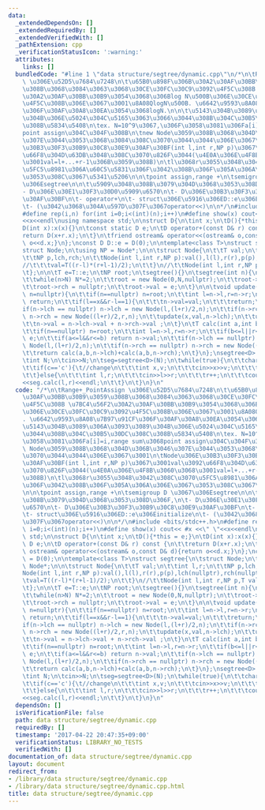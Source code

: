 ```yaml
---
data:
  _extendedDependsOn: []
  _extendedRequiredBy: []
  _extendedVerifiedWith: []
  _pathExtension: cpp
  _verificationStatusIcon: ':warning:'
  attributes:
    links: []
  bundledCode: "#line 1 \"data structure/segtree/dynamic.cpp\"\n/*\n\tRange+_PointAssign\
    \ \u306E\u52D5\u7684\u7248\n\t\u65B0\u898F\u306B\u30A2\u30AF\u30BB\u30B9\u3059\
    \u308B\u3068\u3084\u3063\u3068\u30CE\u30FC\u30C9\u3092\u4F5C\u308B \u7BC4\u56F2\
    \u30A2\u30AF\u30BB\u30B9\u3054\u3068\u306Blog N\u500B\u306E\u30CE\u30FC\u30C9\u3092\
    \u4F5C\u308B\u306E\u3067\u3001\u8A08QlogN\u500B. \u6642\u9593\u8A08\u7B97\u91CF\
    \u306F\u30AF\u30A8\u30EA\u3054\u3068logN.\n\n\t\u5143\u304B\u3089\u306A\u3093\u3089\
    \u304B\u306E\u5024\u304C\u5165\u3063\u3066\u3044\u308B\u304C\u30B5\u30DC\u308C\
    \u308B\u5834\u5408\n\tex. N=10^9\u3067,\u306F\u3058\u3081\u306Fa[i]=i,range sum\u3068\
    point assign\u304C\u304F\u308B\n\tnew Node\u3059\u308B\u3068\u304D\u306B\u3046\
    \u307E\u3044\u3053\u3068\u3084\u308C\u3070\u3044\u3044\u306E\u3067\u3001\n\tNode\u306E\
    \u30B3\u30F3\u30B9\u30C8\u30E9\u30AF\u30BF(int l,int r,NP p)\u3067\u3001val\u3092\
    \u66F8\u304D\u63DB\u3048\u308C\u3070\u826F\u3044(\u4E0A\u306E\u4F8B\u3060\u3068\
    \u3001val=l+...+r-1\u306B\u3059\u308B)\n\tl\u3068r\u3055\u3048\u3042\u308C\u3070\
    \u5FC5\u8981\u306A\u60C5\u5831\u306F\u3042\u308B\u306F\u305A\u306A\u306E\u3067\
    \u3053\u308C\u3067\u5341\u5206\n\n\tpoint assign,range +\n\tsemigroup D \u3067\
    \u306Esegtree\n\n\t\u5909\u3048\u308B\u3079\u304D\u3068\u3053\u308D\u306F,\n\t\
    - D\u306E\u30E1\u30F3\u30D0\u5909\u6570\n\t- D\u306E\u30B3\u30F3\u30B9\u30C8\u30E9\
    \u30AF\u30BF\n\t- operator+\n\t- struct\u306E\u5916\u306ED::e\u306Einitialize\n\
    \t- (\u3042\u3068\u304A\u597D\u307F\u3067operator<<)\n\n*/\n#include <bits/stdc++.h>\n\
    #define rep(i,n) for(int i=0;i<(int)(n);i++)\n#define show(x) cout<< #x <<\" \"\
    <<x<<endl\nusing namespace std;\n\nstruct D{\n\tint x;\n\tD(){*this = e;}\n\t\
    D(int x):x(x){}\n\tconst static D e;\n\tD operator+(const D& r) const {\n\t\t\
    return D(x+r.x);\n\t}\n\tfriend ostream& operator<<(ostream& o,const D& d){return\
    \ o<<d.x;}\n};\nconst D D::e = D(0);\n\ntemplate<class T>\nstruct segtree{\n\t\
    struct Node;\n\tusing NP = Node*;\n\n\tstruct Node{\n\t\tT val;\n\t\tint l,r;\n\
    \t\tNP p,lch,rch;\n\t\tNode(int l,int r,NP p):val(),l(l),r(r),p(p),lch(nullptr),rch(nullptr){\n\
    //\t\t\tval=T((r-l)*(r+l-1)/2);\n\t\t}\n//\t\tNode(int l,int r,NP p,T val=T::e):val(val),l(l),r(r),p(p),lch(nullptr),rch(nullptr){}\n\
    \t};\n\n\tT e=T::e;\n\tNP root;\n\tsegtree(){}\n\tsegtree(int n){\n\t\tint N=1;\n\
    \t\twhile(n>N) N*=2;\n\t\troot = new Node(0,N,nullptr);\n\t\troot->lch = nullptr;\n\
    \t\troot->rch = nullptr;\n\t\troot->val = e;\n\t}\n\n\tvoid update(int x,T val,NP\
    \ n=nullptr){\n\t\tif(n==nullptr) n=root;\n\t\tint l=n->l,r=n->r;\n\t\tif(x<l||r<=x)\
    \ return;\n\t\tif(l==x&&r-l==1){\n\t\t\tn->val=val;\n\t\t\treturn;\n\t\t}\n\t\t\
    if(n->lch == nullptr) n->lch = new Node(l,(l+r)/2,n);\n\t\tif(n->rch == nullptr)\
    \ n->rch = new Node((l+r)/2,r,n);\n\t\tupdate(x,val,n->lch);\n\t\tupdate(x,val,n->rch);\n\
    \t\tn->val = n->lch->val + n->rch->val ;\n\t}\n\tT calc(int a,int b,NP n=nullptr){\n\
    \t\tif(n==nullptr) n=root;\n\t\tint l=n->l,r=n->r;\n\t\tif(b<=l||r<=a) return\
    \ e;\n\t\tif(a<=l&&r<=b) return n->val;\n\t\tif(n->lch == nullptr) n->lch = new\
    \ Node(l,(l+r)/2,n);\n\t\tif(n->rch == nullptr) n->rch = new Node((l+r)/2,r,n);\n\
    \t\treturn calc(a,b,n->lch)+calc(a,b,n->rch);\n\t}\n};\nsegtree<D> seg;\nint main(){\n\
    \tint N;\n\tcin>>N;\n\tseg=segtree<D>(N);\n\twhile(true){\n\t\tchar c;\n\t\tcin>>c;\n\
    \t\tif(c=='c'){\t//change\n\t\t\tint x,v;\n\t\t\tcin>>x>>v;\n\t\t\tseg.update(x,D(v));\n\
    \t\t}else{\n\t\t\tint l,r;\n\t\t\tcin>>l>>r;\n\t\t\tr++;\n\t\t\tcout<<\"ans=\"\
    <<seg.calc(l,r)<<endl;\n\t\t}\n\t}\n}\n"
  code: "/*\n\tRange+_PointAssign \u306E\u52D5\u7684\u7248\n\t\u65B0\u898F\u306B\u30A2\
    \u30AF\u30BB\u30B9\u3059\u308B\u3068\u3084\u3063\u3068\u30CE\u30FC\u30C9\u3092\
    \u4F5C\u308B \u7BC4\u56F2\u30A2\u30AF\u30BB\u30B9\u3054\u3068\u306Blog N\u500B\
    \u306E\u30CE\u30FC\u30C9\u3092\u4F5C\u308B\u306E\u3067\u3001\u8A08QlogN\u500B\
    . \u6642\u9593\u8A08\u7B97\u91CF\u306F\u30AF\u30A8\u30EA\u3054\u3068logN.\n\n\t\
    \u5143\u304B\u3089\u306A\u3093\u3089\u304B\u306E\u5024\u304C\u5165\u3063\u3066\
    \u3044\u308B\u304C\u30B5\u30DC\u308C\u308B\u5834\u5408\n\tex. N=10^9\u3067,\u306F\
    \u3058\u3081\u306Fa[i]=i,range sum\u3068point assign\u304C\u304F\u308B\n\tnew\
    \ Node\u3059\u308B\u3068\u304D\u306B\u3046\u307E\u3044\u3053\u3068\u3084\u308C\
    \u3070\u3044\u3044\u306E\u3067\u3001\n\tNode\u306E\u30B3\u30F3\u30B9\u30C8\u30E9\
    \u30AF\u30BF(int l,int r,NP p)\u3067\u3001val\u3092\u66F8\u304D\u63DB\u3048\u308C\
    \u3070\u826F\u3044(\u4E0A\u306E\u4F8B\u3060\u3068\u3001val=l+...+r-1\u306B\u3059\
    \u308B)\n\tl\u3068r\u3055\u3048\u3042\u308C\u3070\u5FC5\u8981\u306A\u60C5\u5831\
    \u306F\u3042\u308B\u306F\u305A\u306A\u306E\u3067\u3053\u308C\u3067\u5341\u5206\
    \n\n\tpoint assign,range +\n\tsemigroup D \u3067\u306Esegtree\n\n\t\u5909\u3048\
    \u308B\u3079\u304D\u3068\u3053\u308D\u306F,\n\t- D\u306E\u30E1\u30F3\u30D0\u5909\
    \u6570\n\t- D\u306E\u30B3\u30F3\u30B9\u30C8\u30E9\u30AF\u30BF\n\t- operator+\n\
    \t- struct\u306E\u5916\u306ED::e\u306Einitialize\n\t- (\u3042\u3068\u304A\u597D\
    \u307F\u3067operator<<)\n\n*/\n#include <bits/stdc++.h>\n#define rep(i,n) for(int\
    \ i=0;i<(int)(n);i++)\n#define show(x) cout<< #x <<\" \"<<x<<endl\nusing namespace\
    \ std;\n\nstruct D{\n\tint x;\n\tD(){*this = e;}\n\tD(int x):x(x){}\n\tconst static\
    \ D e;\n\tD operator+(const D& r) const {\n\t\treturn D(x+r.x);\n\t}\n\tfriend\
    \ ostream& operator<<(ostream& o,const D& d){return o<<d.x;}\n};\nconst D D::e\
    \ = D(0);\n\ntemplate<class T>\nstruct segtree{\n\tstruct Node;\n\tusing NP =\
    \ Node*;\n\n\tstruct Node{\n\t\tT val;\n\t\tint l,r;\n\t\tNP p,lch,rch;\n\t\t\
    Node(int l,int r,NP p):val(),l(l),r(r),p(p),lch(nullptr),rch(nullptr){\n//\t\t\
    \tval=T((r-l)*(r+l-1)/2);\n\t\t}\n//\t\tNode(int l,int r,NP p,T val=T::e):val(val),l(l),r(r),p(p),lch(nullptr),rch(nullptr){}\n\
    \t};\n\n\tT e=T::e;\n\tNP root;\n\tsegtree(){}\n\tsegtree(int n){\n\t\tint N=1;\n\
    \t\twhile(n>N) N*=2;\n\t\troot = new Node(0,N,nullptr);\n\t\troot->lch = nullptr;\n\
    \t\troot->rch = nullptr;\n\t\troot->val = e;\n\t}\n\n\tvoid update(int x,T val,NP\
    \ n=nullptr){\n\t\tif(n==nullptr) n=root;\n\t\tint l=n->l,r=n->r;\n\t\tif(x<l||r<=x)\
    \ return;\n\t\tif(l==x&&r-l==1){\n\t\t\tn->val=val;\n\t\t\treturn;\n\t\t}\n\t\t\
    if(n->lch == nullptr) n->lch = new Node(l,(l+r)/2,n);\n\t\tif(n->rch == nullptr)\
    \ n->rch = new Node((l+r)/2,r,n);\n\t\tupdate(x,val,n->lch);\n\t\tupdate(x,val,n->rch);\n\
    \t\tn->val = n->lch->val + n->rch->val ;\n\t}\n\tT calc(int a,int b,NP n=nullptr){\n\
    \t\tif(n==nullptr) n=root;\n\t\tint l=n->l,r=n->r;\n\t\tif(b<=l||r<=a) return\
    \ e;\n\t\tif(a<=l&&r<=b) return n->val;\n\t\tif(n->lch == nullptr) n->lch = new\
    \ Node(l,(l+r)/2,n);\n\t\tif(n->rch == nullptr) n->rch = new Node((l+r)/2,r,n);\n\
    \t\treturn calc(a,b,n->lch)+calc(a,b,n->rch);\n\t}\n};\nsegtree<D> seg;\nint main(){\n\
    \tint N;\n\tcin>>N;\n\tseg=segtree<D>(N);\n\twhile(true){\n\t\tchar c;\n\t\tcin>>c;\n\
    \t\tif(c=='c'){\t//change\n\t\t\tint x,v;\n\t\t\tcin>>x>>v;\n\t\t\tseg.update(x,D(v));\n\
    \t\t}else{\n\t\t\tint l,r;\n\t\t\tcin>>l>>r;\n\t\t\tr++;\n\t\t\tcout<<\"ans=\"\
    <<seg.calc(l,r)<<endl;\n\t\t}\n\t}\n}\n"
  dependsOn: []
  isVerificationFile: false
  path: data structure/segtree/dynamic.cpp
  requiredBy: []
  timestamp: '2017-04-22 20:47:35+09:00'
  verificationStatus: LIBRARY_NO_TESTS
  verifiedWith: []
documentation_of: data structure/segtree/dynamic.cpp
layout: document
redirect_from:
- /library/data structure/segtree/dynamic.cpp
- /library/data structure/segtree/dynamic.cpp.html
title: data structure/segtree/dynamic.cpp
---
```

